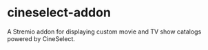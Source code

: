 # cineselect-addon
A Stremio addon for displaying custom movie and TV show catalogs powered by CineSelect.

